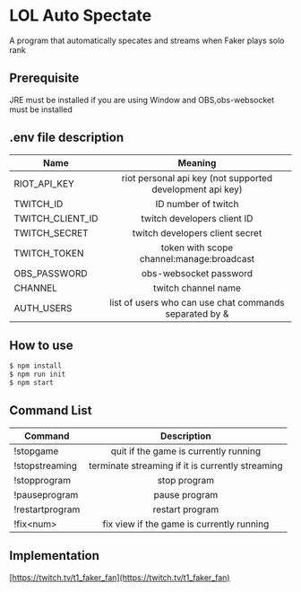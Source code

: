 # LOL Auto Spectate

A program that automatically specates and streams when Faker plays solo rank

## Prerequisite

JRE must be installed if you are using Window and OBS,obs-websocket must be installed

## .env file description

| Name             |                          Meaning                          |
| ---------------- | :-------------------------------------------------------: |
| RIOT_API_KEY     | riot personal api key (not supported development api key) |
| TWITCH_ID        |                    ID number of twitch                    |
| TWITCH_CLIENT_ID |                twitch developers client ID                |
| TWITCH_SECRET    |              twitch developers client secret              |
| TWITCH_TOKEN     |         token with scope channel:manage:broadcast         |
| OBS_PASSWORD     |                  obs-websocket password                   |
| CHANNEL          |                    twitch channel name                    |
| AUTH_USERS       |  list of users who can use chat commands separated by &   |

## How to use

```bash
$ npm install
$ npm run init
$ npm start
```

## Command List

| Command         |                   Description                    |
| --------------- | :----------------------------------------------: |
| !stopgame       |      quit if the game is currently running       |
| !stopstreaming  | terminate streaming if it is currently streaming |
| !stopprogram    |                   stop program                   |
| !pauseprogram   |                  pause program                   |
| !restartprogram |                 restart program                  |
| !fix\<num\>     |    fix view if the game is currently running     |

## Implementation

[https://twitch.tv/t1_faker_fan](https://twitch.tv/t1_faker_fan)
